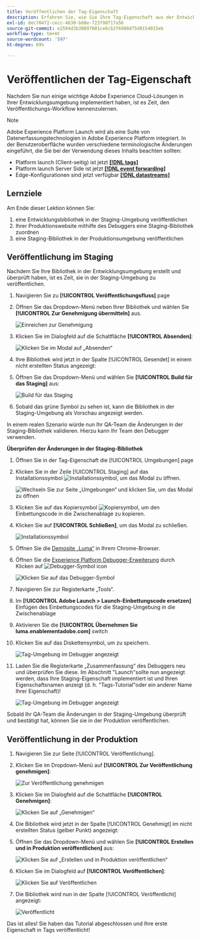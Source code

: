 ```yaml
---
title: Veröffentlichen der Tag-Eigenschaft
description: Erfahren Sie, wie Sie Ihre Tag-Eigenschaft aus der Entwicklungsumgebung in den Staging- und Produktionsumgebungen veröffentlichen. Diese Lektion ist Teil des Tutorials zum Implementieren des Experience Cloud in Websites .
exl-id: dec70472-cecc-4630-b68e-723798f17a56
source-git-commit: e2594d3b30897001ce6cb2f6908d75d0154015eb
workflow-type: tm+mt
source-wordcount: '597'
ht-degree: 69%

---
```


# Veröffentlichen der Tag-Eigenschaft

Nachdem Sie nun einige wichtige Adobe Experience Cloud-Lösungen in Ihrer Entwicklungsumgebung implementiert haben, ist es Zeit, den Veröffentlichungs-Workflow kennenzulernen.

>[!NOTE]
>
>Adobe Experience Platform Launch wird als eine Suite von Datenerfassungstechnologien in Adobe Experience Platform integriert. In der Benutzeroberfläche wurden verschiedene terminologische Änderungen eingeführt, die Sie bei der Verwendung dieses Inhalts beachten sollten:
>
> * Platform launch (Client-seitig) ist jetzt **[[!DNL tags]](https://experienceleague.adobe.com/docs/experience-platform/tags/home.html?lang=de)**
> * Platform launch Server Side ist jetzt **[[!DNL event forwarding]](https://experienceleague.adobe.com/docs/experience-platform/tags/event-forwarding/overview.html)**
> * Edge-Konfigurationen sind jetzt verfügbar **[[!DNL datastreams]](https://experienceleague.adobe.com/docs/experience-platform/edge/fundamentals/datastreams.html?lang=de)**

## Lernziele

Am Ende dieser Lektion können Sie:

1. eine Entwicklungsbibliothek in der Staging-Umgebung veröffentlichen
1. Ihrer Produktionswebsite mithilfe des Debuggers eine Staging-Bibliothek zuordnen
1. eine Staging-Bibliothek in der Produktionsumgebung veröffentlichen

## Veröffentlichung im Staging

Nachdem Sie Ihre Bibliothek in der Entwicklungsumgebung erstellt und überprüft haben, ist es Zeit, sie in der Staging-Umgebung zu veröffentlichen.

1. Navigieren Sie zu **[!UICONTROL Veröffentlichungsfluss]** page

1. Öffnen Sie das Dropdown-Menü neben Ihrer Bibliothek und wählen Sie **[!UICONTROL Zur Genehmigung übermitteln]** aus.

   ![Einreichen zur Genehmigung](images/publishing-submitForApproval.png)

1. Klicken Sie im Dialogfeld auf die Schaltfläche **[!UICONTROL Absenden]**:

   ![Klicken Sie im Modal auf „Absenden“](images/publishing-submit.png)

1. Ihre Bibliothek wird jetzt in der Spalte [!UICONTROL Gesendet] in einem nicht erstellten Status angezeigt:

1. Öffnen Sie das Dropdown-Menü und wählen Sie **[!UICONTROL Build für das Staging]** aus:

   ![Build für das Staging](images/publishing-buildForStaging.png)

1. Sobald das grüne Symbol zu sehen ist, kann die Bibliothek in der Staging-Umgebung als Vorschau angezeigt werden.

In einem realen Szenario würde nun Ihr QA-Team die Änderungen in der Staging-Bibliothek validieren. Hierzu kann Ihr Team den Debugger verwenden.

**Überprüfen der Änderungen in der Staging-Bibliothek**

1. Öffnen Sie in der Tag-Eigenschaft die [!UICONTROL Umgebungen] page

1. Klicken Sie in der Zeile [!UICONTROL Staging] auf das Installationssymbol ![Installationssymbol](images/launch-installIcon.png), um das Modal zu öffnen.

   ![Wechseln Sie zur Seite „Umgebungen“ und klicken Sie, um das Modal zu öffnen](images/publishing-getStagingCode.png)

1. Klicken Sie auf das Kopiersymbol ![Kopiersymbol](images/launch-copyIcon.png), um den Einbettungscode in die Zwischenablage zu kopieren.

1. Klicken Sie auf **[!UICONTROL Schließen]**, um das Modal zu schließen.

   ![Installationssymbol](images/publishing-copyStagingCode.png)

1. Öffnen Sie die [Demosite „Luma“](https://luma.enablementadobe.com/content/luma/us/en.html) in Ihrem Chrome-Browser.

1. Öffnen Sie die [Experience Platform Debugger-Erweiterung](https://chromewebstore.google.com/detail/adobe-experience-platform/bfnnokhpnncpkdmbokanobigaccjkpob) durch Klicken auf ![Debugger-Symbol](images/icon-debugger.png) icon

   ![Klicken Sie auf das Debugger-Symbol](images/switchEnvironments-openDebugger.png)

1. Navigieren Sie zur Registerkarte „Tools“.

1. Im **[!UICONTROL Adobe Launch > Launch-Einbettungscode ersetzen]** Einfügen des Einbettungscodes für die Staging-Umgebung in die Zwischenablage
1. Aktivieren Sie die **[!UICONTROL Übernehmen Sie luma.enablementadobe.com]** switch

1. Klicken Sie auf das Diskettensymbol, um zu speichern.

   ![Tag-Umgebung im Debugger angezeigt](images/switchEnvironments-debugger-save.png)

1. Laden Sie die Registerkarte „Zusammenfassung“ des Debuggers neu und überprüfen Sie diese. Im Abschnitt &quot;Launch&quot;sollte nun angezeigt werden, dass Ihre Staging-Eigenschaft implementiert ist und Ihren Eigenschaftsnamen anzeigt (d. h. &quot;Tags-Tutorial&quot;oder ein anderer Name Ihrer Eigenschaft)!

   ![Tag-Umgebung im Debugger angezeigt](images/publishing-debugger-staging.png)

Sobald Ihr QA-Team die Änderungen in der Staging-Umgebung überprüft und bestätigt hat, können Sie sie in der Produktion veröffentlichen.

## Veröffentlichung in der Produktion

1. Navigieren Sie zur Seite [!UICONTROL Veröffentlichung].

1. Klicken Sie im Dropdown-Menü auf **[!UICONTROL Zur Veröffentlichung genehmigen]**:

   ![Zur Veröffentlichung genehmigen](images/publishing-approveForPublishing.png)

1. Klicken Sie im Dialogfeld auf die Schaltfläche **[!UICONTROL Genehmigen]**:

   ![Klicken Sie auf „Genehmigen“](images/publishing-approve.png)

1. Die Bibliothek wird jetzt in der Spalte [!UICONTROL Genehmigt] im nicht erstellten Status (gelber Punkt) angezeigt:

1. Öffnen Sie das Dropdown-Menü und wählen Sie **[!UICONTROL Erstellen und in Produktion veröffentlichen]** aus:

   ![Klicken Sie auf „Erstellen und in Produktion veröffentlichen“](images/publishing-buildAndPublishToProduction.png)

1. Klicken Sie im Dialogfeld auf **[!UICONTROL Veröffentlichen]**:

   ![Klicken Sie auf Veröffentlichen](images/publishing-publish.png)

1. Die Bibliothek wird nun in der Spalte [!UICONTROL Veröffentlicht] angezeigt:

   ![Veröffentlicht](images/publishing-published.png)

Das ist alles! Sie haben das Tutorial abgeschlossen und Ihre erste Eigenschaft in Tags veröffentlicht!
